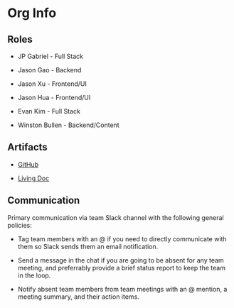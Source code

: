 # Org Info

## Roles

- JP Gabriel - Full Stack

- Jason Gao - Backend

- Jason Xu - Frontend/UI

- Jason Hua - Frontend/UI

- Evan Kim - Full Stack

- Winston Bullen - Backend/Content

## Artifacts

- [GitHub](https://github.com/winstonbullen/DuoCode)

- [Living Doc](https://docs.google.com/document/d/1pVrEfR6WWidL6D8paxpeAmKD1rzINr8aK7pFQ2Ap-nQ/edit)

## Communication

Primary communication via team Slack channel with the following general policies:

- Tag team members with an @ if you need to directly communicate with them so Slack sends them an email notification. 

- Send a message in the chat if you are going to be absent for any team meeting, and preferrably provide a brief status report to keep the team in the loop.

- Notify absent team members from team meetings with an @ mention, a meeting summary, and their action items.
